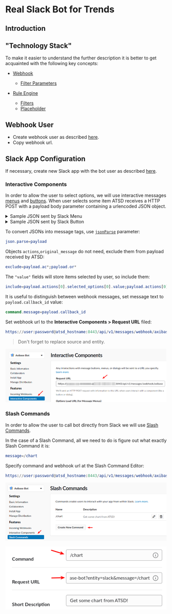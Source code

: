 # Real Slack Bot for Trends

## Introduction

## "Technology Stack"

To make it easier to understand the further description it is better to get acquainted with the following key concepts:

* [Webhook](https://github.com/axibase/atsd/blob/master/api/data/messages/webhook.md)
    
    * [Filter Parameters](https://github.com/axibase/atsd/blob/master/api/data/messages/webhook.md#filter-parameters)

* [Rule Engine](https://github.com/axibase/atsd/tree/master/rule-engine#rule-engine)

    * [Filters](https://github.com/axibase/atsd/blob/master/rule-engine/filters.md#filters)
    * [Placeholder](https://github.com/axibase/atsd/blob/master/rule-engine/placeholders.md#placeholders)

## Webhook User

* Create webhook user as described [here](https://github.com/axibase/atsd/blob/master/api/data/messages/webhook.md#webhook-user-wizard).
* Copy webhook url.

## Slack App Configuration

If necessary, create new Slack app with the bot user as described [here](https://github.com/axibase/atsd/blob/master/rule-engine/notifications/slack.md#create-atsd-slack-bot).

### Interactive Components

In order to allow the user to select options, we will use interactive messages [menus](https://api.slack.com/docs/message-menus) and [buttons](https://api.slack.com/docs/message-buttons). When user selects some item ATSD receives a HTTP POST with a payload body parameter containing a urlencoded JSON object.

<details><summary>Sample JSON sent by Slack Menu</summary>
<p>

```json
{
    "type": "interactive_message",
    "actions": [
        {
            "name": "games_list",
            "selected_options": [
                {
                    "value": "maze"
                }
            ]
        }
    ],
    "callback_id": "game_selection",
    "team": {
        "id": "T012AB0A1",
        "domain": "pocket-calculator"
    },
    "channel": {
        "id": "C012AB3CD",
        "name": "general"
    },
    "user": {
        "id": "U012A1BCD",
        "name": "muzik"
    },
    "action_ts": "1481579588.685999",
    "message_ts": "1481579582.000003",
    "attachment_id": "1",
    "token": "verification_token_string",
    "original_message": {
        "text": "Pick a game...",
        "bot_id": "B08BCU62D",
        "attachments": [
            {
                "callback_id": "game_selection",
                "fallback": "Upgrade your Slack client to use messages like these.",
                "id": 1,
                "color": "3AA3E3",
                "actions": [
                    {
                        "name": "games_list",
                        "text": "Pick a game...",
                        "type": "select",
                        "options": [
                            {
                                "text": "Chess",
                                "value": "chess"
                            },
                            {
                                "text": "Falken's Maze",
                                "value": "maze"
                            },
                            {
                                "text": "Global Thermonuclear War",
                                "value": "war"
                            }
                        ]
                    }
                ]
            }
        ],
        "type": "message",
        "subtype": "bot_message",
        "ts": "1481579582.000003"
    },
    "response_url": "https://hooks.slack.com/actions/T012AB0A1/1234567890/JpmK0yzoZ5eRiqfeduTBYXWQ",
    "trigger_id": "13345224609.738474920.8088930838d88f008e0"
}
```
</p>
</details>

<details><summary>Sample JSON sent by Slack Button</summary>
<p>

```json
{
  "type": "interactive_message",
  "actions": [
    {
      "name": "recommend",
      "value": "recommend",
      "type": "button"
    }
  ],
  "callback_id": "comic_1234_xyz",
  "team": {
    "id": "T47563693",
    "domain": "watermelonsugar"
  },
  "channel": {
    "id": "C065W1189",
    "name": "forgotten-works"
  },
  "user": {
    "id": "U045VRZFT",
    "name": "brautigan"
  },
  "action_ts": "1458170917.164398",
  "message_ts": "1458170866.000004",
  "attachment_id": "1",
  "token": "xAB3yVzGS4BQ3O9FACTa8Ho4",
  "original_message": {
    "text": "New comic book alert!",
    "attachments": [
      {
        "title": "The Further Adventures of Slackbot",
        "fields": [
          {
            "title": "Volume",
            "value": "1",
            "short": true
          },
          {
            "title": "Issue",
            "value": "3",
            "short": true
          }
        ],
        "author_name": "Stanford S. Strickland",
        "author_icon": "https://api.slack.comhttps://a.slack-edge.com/bfaba/img/api/homepage_custom_integrations-2x.png",
        "image_url": "http://i.imgur.com/OJkaVOI.jpg?1"
      },
      {
        "title": "Synopsis",
        "text": "After @episod pushed exciting changes to a devious new branch back in Issue 1, Slackbot notifies @don about an unexpected deploy..."
      },
      {
        "fallback": "Would you recommend it to customers?",
        "title": "Would you recommend it to customers?",
        "callback_id": "comic_1234_xyz",
        "color": "#3AA3E3",
        "attachment_type": "default",
        "actions": [
          {
            "name": "recommend",
            "text": "Recommend",
            "type": "button",
            "value": "recommend"
          },
          {
            "name": "no",
            "text": "No",
            "type": "button",
            "value": "bad"
          }
        ]
      }
    ]
  },
  "response_url": "https://hooks.slack.com/actions/T47563693/6204672533/x7ZLaiVMoECAW50Gw1ZYAXEM",
  "trigger_id": "13345224609.738474920.8088930838d88f008e0"
}
```

</p>
</details>

To convert JSONs into message tags, use [`jsonParse`](https://github.com/axibase/atsd/blob/master/api/data/messages/webhook.md#parse-parameters) parameter:

```elm
json.parse=payload
```

Objects `actions`,`original_message` do not need, exclude them from payload received by ATSD:

```elm
exclude=payload.ac*;payload.or*
```

The `"value"` fields will store items selected by user, so include them:

```elm
include=payload.actions[0].selected_options[0].value;payload.actions[0].value
```

It is useful to distinguish between webhook messages, set message text to `payload.callback_id` value:

```elm
command.message=payload.callback_id
```

Set webhook url to the **Interactive Components > Request URL** filed:

```elm
https://user:password@atsd_hostname:8443/api/v1/messages/webhook/axibase-bot?entity=slack&json.parse=payload&exclude=payload.ac*;payload.or*&include=payload.actions[0].selected_options[0].value;payload.actions[0].value&command.message=payload.callback_id
```

> Don't forget to replace source and entity.

![](images/trends_bot_1.png)

### Slash Commands

In order to allow the user to call bot directly from Slack we will use [Slash Commands](https://api.slack.com/slash-commands).

In the case of a Slash Command, all we need to do is figure out what exactly Slash Command it is:

```elm
message=/chart
```

Specify command and webhook url at the Slash Command Editor:

```elm
https://user:password@atsd_hostname:8443/api/v1/messages/webhook/axibase-bot?entity=slack&message=/chart
```

![](images/trends_bot_2.png)

![](images/trends_bot_3.png)